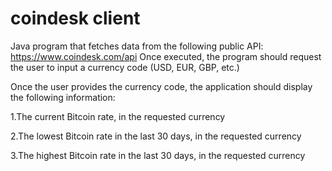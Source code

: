# coindesk client
Java program that fetches data from the following public API:
https://www.coindesk.com/api
Once executed, the program should request the user to input a currency code (USD, EUR, GBP, etc.)

Once the user provides the currency code, the application should display the following information:

  1.The current Bitcoin rate, in the requested currency
  
  2.The lowest Bitcoin rate in the last 30 days, in the requested currency
  
  3.The highest Bitcoin rate in the last 30 days, in the requested currency
